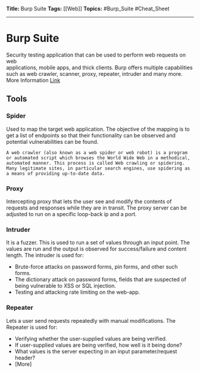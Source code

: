 **Title:** Burp Suite
**Tags:** [[Web]]
**Topics:** #Burp_Suite #Cheat_Sheet 

---
# Burp Suite
Security testing application that can be used to perform web requests on web  
applications, mobile apps, and thick clients. Burp offers multiple capabilities such as web crawler, scanner,  proxy, repeater, intruder and many more. 
More Information [Link](https://www.geeksforgeeks.org/what-is-burp-suite/)


## Tools
### Spider
Used to map the target web application. The objective of the mapping is to get a list of endpoints so that their functionality can be observed and potential vulnerabilities can be found.
```ad-info
A web crawler (also known as a web spider or web robot) is a program or automated script which browses the World Wide Web in a methodical, automated manner. This process is called Web crawling or spidering. Many legitimate sites, in particular search engines, use spidering as a means of providing up-to-date data.
```

### Proxy
Intercepting proxy that lets the user see and modify the contents of requests and responses while they are in transit. The proxy server can be adjusted to run on a specific loop-back ip and a port.

### Intruder
It is a fuzzer. This is used to run a set of values through an input point. The values are run and the output is observed for success/failure and content length.
The intruder is used for:
-   Brute-force attacks on password forms, pin forms, and other such forms.
-   The dictionary attack on password forms, fields that are suspected of being vulnerable to XSS or SQL injection.
-   Testing and attacking rate limiting on the web-app.

### Repeater
Lets a user send requests repeatedly with manual modifications.
The Repeater is used for:
-   Verifying whether the user-supplied values are being verified.
-   If user-supplied values are being verified, how well is it being done?
-   What values is the server expecting in an input parameter/request header?
- [More]